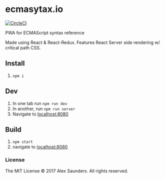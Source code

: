 # ecmasytax.io
[![CircleCI](https://circleci.com/gh/alex-saunders/ecmasyntax.io.svg?style=shield)](https://circleci.com/gh/alex-saunders/ecmasyntax.io)

PWA for ECMAScript syntax reference

Made using React & React-Redux. Features React Server side rendering w/ critical path CSS.

## Install
1. `npm i`

## Dev

1. In one tab run `npm run dev`
2. In another, run `npm run server`
2. Navigate to [localhost:8080](http://localhost:8080/)

## Build

1. `npm start`
2. navigate to [localhost:8080](http://localhost:8080/)


### License

The MIT License © 2017 Alex Saunders. All rights reserved.
